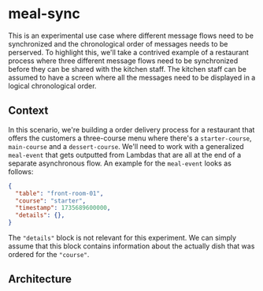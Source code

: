 # meal-sync

This is an experimental use case where different message flows need to be synchronized and the chronological order of messages needs to be perserved. To highlight this, we'll take a contrived example of a restaurant process where three different message flows need to be synchronized before they can be shared with the kitchen staff. The kitchen staff can be assumed to have a screen where all the messages need to be displayed in a logical chronological order.

## Context
In this scenario, we're building a order delivery process for a restaurant that offers the customers a three-course menu where there's a `starter-course`, `main-course` and a `dessert-course`. We'll need to work with a generalized `meal-event` that gets outputted from Lambdas that are all at the end of a separate asynchronous flow. An example for the `meal-event` looks as follows:
```json
{
  "table": "front-room-01",
  "course": "starter",
  "timestamp": 1735689600000,
  "details": {},
}
```
The `"details"` block is not relevant for this experiment. We can simply assume that this block contains information about the actually dish that was ordered for the `"course"`.

## Architecture
